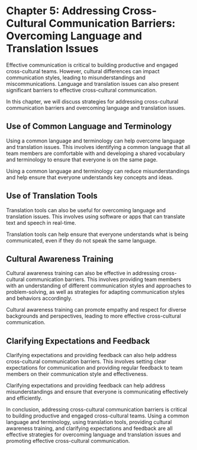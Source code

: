 Chapter 5: Addressing Cross-Cultural Communication Barriers: Overcoming Language and Translation Issues
=======================================================================================================

Effective communication is critical to building productive and engaged cross-cultural teams. However, cultural differences can impact communication styles, leading to misunderstandings and miscommunications. Language and translation issues can also present significant barriers to effective cross-cultural communication.

In this chapter, we will discuss strategies for addressing cross-cultural communication barriers and overcoming language and translation issues.

Use of Common Language and Terminology
--------------------------------------

Using a common language and terminology can help overcome language and translation issues. This involves identifying a common language that all team members are comfortable with and developing a shared vocabulary and terminology to ensure that everyone is on the same page.

Using a common language and terminology can reduce misunderstandings and help ensure that everyone understands key concepts and ideas.

Use of Translation Tools
------------------------

Translation tools can also be useful for overcoming language and translation issues. This involves using software or apps that can translate text and speech in real-time.

Translation tools can help ensure that everyone understands what is being communicated, even if they do not speak the same language.

Cultural Awareness Training
---------------------------

Cultural awareness training can also be effective in addressing cross-cultural communication barriers. This involves providing team members with an understanding of different communication styles and approaches to problem-solving, as well as strategies for adapting communication styles and behaviors accordingly.

Cultural awareness training can promote empathy and respect for diverse backgrounds and perspectives, leading to more effective cross-cultural communication.

Clarifying Expectations and Feedback
------------------------------------

Clarifying expectations and providing feedback can also help address cross-cultural communication barriers. This involves setting clear expectations for communication and providing regular feedback to team members on their communication style and effectiveness.

Clarifying expectations and providing feedback can help address misunderstandings and ensure that everyone is communicating effectively and efficiently.

In conclusion, addressing cross-cultural communication barriers is critical to building productive and engaged cross-cultural teams. Using a common language and terminology, using translation tools, providing cultural awareness training, and clarifying expectations and feedback are all effective strategies for overcoming language and translation issues and promoting effective cross-cultural communication.
